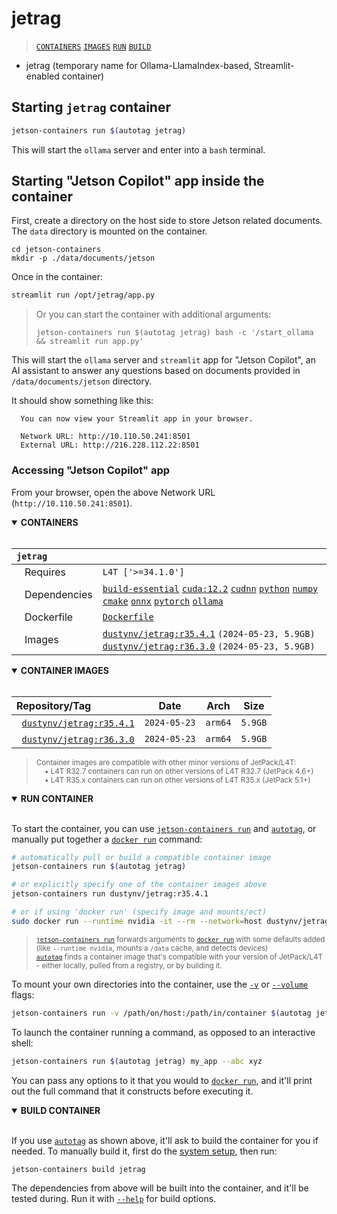 # jetrag

> [`CONTAINERS`](#user-content-containers) [`IMAGES`](#user-content-images) [`RUN`](#user-content-run) [`BUILD`](#user-content-build)


* jetrag (temporary name for Ollama-LlamaIndex-based, Streamlit-enabled container)

## Starting `jetrag` container

```bash
jetson-containers run $(autotag jetrag)
```

This will start the `ollama` server and enter into a `bash` terminal.

## Starting "Jetson Copilot" app inside the container

First, create a directory on the host side to store Jetson related documents. The `data` directory is mounted on the container.

```
cd jetson-containers
mkdir -p ./data/documents/jetson
```


Once in the container:

```bash
streamlit run /opt/jetrag/app.py
```

> Or you can start the container with additional arguments:
> ```
> jetson-containers run $(autotag jetrag) bash -c '/start_ollama && streamlit run app.py'
> ```

This will start the `ollama` server and `streamlit` app for "Jetson Copilot", an AI assistant to answer any questions based on documents provided in `/data/documents/jetson` directory.

It should show something like this:

```
  You can now view your Streamlit app in your browser.

  Network URL: http://10.110.50.241:8501
  External URL: http://216.228.112.22:8501
```

### Accessing "Jetson Copilot" app 

From your browser, open the above Network URL (`http://10.110.50.241:8501`).

<details open>
<summary><b><a id="containers">CONTAINERS</a></b></summary>
<br>

| **`jetrag`** | |
| :-- | :-- |
| &nbsp;&nbsp;&nbsp;Requires | `L4T ['>=34.1.0']` |
| &nbsp;&nbsp;&nbsp;Dependencies | [`build-essential`](/packages/build/build-essential) [`cuda:12.2`](/packages/cuda/cuda) [`cudnn`](/packages/cuda/cudnn) [`python`](/packages/build/python) [`numpy`](/packages/numpy) [`cmake`](/packages/build/cmake/cmake_pip) [`onnx`](/packages/onnx) [`pytorch`](/packages/pytorch) [`ollama`](/packages/llm/ollama) |
| &nbsp;&nbsp;&nbsp;Dockerfile | [`Dockerfile`](Dockerfile) |
| &nbsp;&nbsp;&nbsp;Images | [`dustynv/jetrag:r35.4.1`](https://hub.docker.com/r/dustynv/jetrag/tags) `(2024-05-23, 5.9GB)`<br>[`dustynv/jetrag:r36.3.0`](https://hub.docker.com/r/dustynv/jetrag/tags) `(2024-05-23, 5.9GB)` |

</details>

<details open>
<summary><b><a id="images">CONTAINER IMAGES</a></b></summary>
<br>

| Repository/Tag | Date | Arch | Size |
| :-- | :--: | :--: | :--: |
| &nbsp;&nbsp;[`dustynv/jetrag:r35.4.1`](https://hub.docker.com/r/dustynv/jetrag/tags) | `2024-05-23` | `arm64` | `5.9GB` |
| &nbsp;&nbsp;[`dustynv/jetrag:r36.3.0`](https://hub.docker.com/r/dustynv/jetrag/tags) | `2024-05-23` | `arm64` | `5.9GB` |

> <sub>Container images are compatible with other minor versions of JetPack/L4T:</sub><br>
> <sub>&nbsp;&nbsp;&nbsp;&nbsp;• L4T R32.7 containers can run on other versions of L4T R32.7 (JetPack 4.6+)</sub><br>
> <sub>&nbsp;&nbsp;&nbsp;&nbsp;• L4T R35.x containers can run on other versions of L4T R35.x (JetPack 5.1+)</sub><br>
</details>

<details open>
<summary><b><a id="run">RUN CONTAINER</a></b></summary>
<br>

To start the container, you can use [`jetson-containers run`](/docs/run.md) and [`autotag`](/docs/run.md#autotag), or manually put together a [`docker run`](https://docs.docker.com/engine/reference/commandline/run/) command:
```bash
# automatically pull or build a compatible container image
jetson-containers run $(autotag jetrag)

# or explicitly specify one of the container images above
jetson-containers run dustynv/jetrag:r35.4.1

# or if using 'docker run' (specify image and mounts/ect)
sudo docker run --runtime nvidia -it --rm --network=host dustynv/jetrag:r35.4.1
```
> <sup>[`jetson-containers run`](/docs/run.md) forwards arguments to [`docker run`](https://docs.docker.com/engine/reference/commandline/run/) with some defaults added (like `--runtime nvidia`, mounts a `/data` cache, and detects devices)</sup><br>
> <sup>[`autotag`](/docs/run.md#autotag) finds a container image that's compatible with your version of JetPack/L4T - either locally, pulled from a registry, or by building it.</sup>

To mount your own directories into the container, use the [`-v`](https://docs.docker.com/engine/reference/commandline/run/#volume) or [`--volume`](https://docs.docker.com/engine/reference/commandline/run/#volume) flags:
```bash
jetson-containers run -v /path/on/host:/path/in/container $(autotag jetrag)
```
To launch the container running a command, as opposed to an interactive shell:
```bash
jetson-containers run $(autotag jetrag) my_app --abc xyz
```
You can pass any options to it that you would to [`docker run`](https://docs.docker.com/engine/reference/commandline/run/), and it'll print out the full command that it constructs before executing it.
</details>
<details open>
<summary><b><a id="build">BUILD CONTAINER</b></summary>
<br>

If you use [`autotag`](/docs/run.md#autotag) as shown above, it'll ask to build the container for you if needed.  To manually build it, first do the [system setup](/docs/setup.md), then run:
```bash
jetson-containers build jetrag
```
The dependencies from above will be built into the container, and it'll be tested during.  Run it with [`--help`](/jetson_containers/build.py) for build options.
</details>
